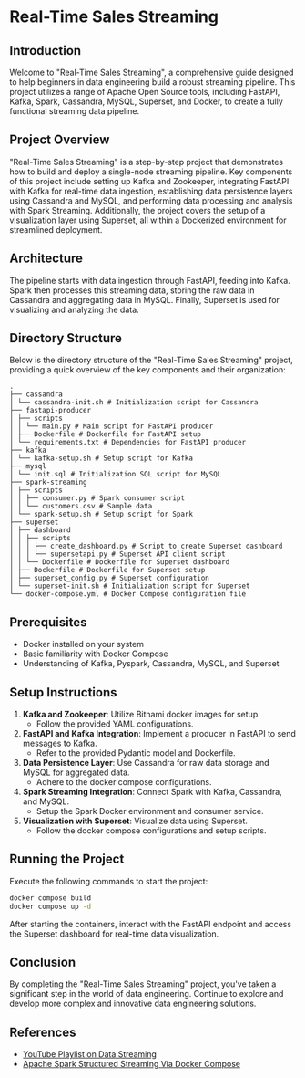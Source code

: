 # Real-Time Sales Streaming

## Introduction
Welcome to "Real-Time Sales Streaming", a comprehensive guide designed to help beginners in data engineering build a robust streaming pipeline. This project utilizes a range of Apache Open Source tools, including FastAPI, Kafka, Spark, Cassandra, MySQL, Superset, and Docker, to create a fully functional streaming data pipeline.

## Project Overview
"Real-Time Sales Streaming" is a step-by-step project that demonstrates how to build and deploy a single-node streaming pipeline. Key components of this project include setting up Kafka and Zookeeper, integrating FastAPI with Kafka for real-time data ingestion, establishing data persistence layers using Cassandra and MySQL, and performing data processing and analysis with Spark Streaming. Additionally, the project covers the setup of a visualization layer using Superset, all within a Dockerized environment for streamlined deployment.

## Architecture
The pipeline starts with data ingestion through FastAPI, feeding into Kafka. Spark then processes this streaming data, storing the raw data in Cassandra and aggregating data in MySQL. Finally, Superset is used for visualizing and analyzing the data.

## Directory Structure
Below is the directory structure of the "Real-Time Sales Streaming" project, providing a quick overview of the key components and their organization:

```
.
├── cassandra
│ └── cassandra-init.sh # Initialization script for Cassandra
├── fastapi-producer
│ ├── scripts
│ │ └── main.py # Main script for FastAPI producer
│ ├── Dockerfile # Dockerfile for FastAPI setup
│ └── requirements.txt # Dependencies for FastAPI producer
├── kafka
│ └── kafka-setup.sh # Setup script for Kafka
├── mysql
│ └── init.sql # Initialization SQL script for MySQL
├── spark-streaming
│ ├── scripts
│ │ ├── consumer.py # Spark consumer script
│ │ └── customers.csv # Sample data
│ └── spark-setup.sh # Setup script for Spark
├── superset
│ ├── dashboard
│ │ ├── scripts
│ │ │ ├── create_dashboard.py # Script to create Superset dashboard
│ │ │ └── supersetapi.py # Superset API client script
│ │ └── Dockerfile # Dockerfile for Superset dashboard
│ ├── Dockerfile # Dockerfile for Superset setup
│ ├── superset_config.py # Superset configuration
│ └── superset-init.sh # Initialization script for Superset
└── docker-compose.yml # Docker Compose configuration file

```

## Prerequisites
- Docker installed on your system
- Basic familiarity with Docker Compose
- Understanding of Kafka, Pyspark, Cassandra, MySQL, and Superset

## Setup Instructions
1. **Kafka and Zookeeper**: Utilize Bitnami docker images for setup.
   - Follow the provided YAML configurations.
2. **FastAPI and Kafka Integration**: Implement a producer in FastAPI to send messages to Kafka.
   - Refer to the provided Pydantic model and Dockerfile.
3. **Data Persistence Layer**: Use Cassandra for raw data storage and MySQL for aggregated data.
   - Adhere to the docker compose configurations.
4. **Spark Streaming Integration**: Connect Spark with Kafka, Cassandra, and MySQL.
   - Setup the Spark Docker environment and consumer service.
5. **Visualization with Superset**: Visualize data using Superset.
   - Follow the docker compose configurations and setup scripts.

## Running the Project
Execute the following commands to start the project:

```bash
docker compose build
docker compose up -d
```

After starting the containers, interact with the FastAPI endpoint and access the Superset dashboard for real-time data visualization.

## Conclusion
By completing the "Real-Time Sales Streaming" project, you've taken a significant step in the world of data engineering. Continue to explore and develop more complex and innovative data engineering solutions.

## References
- [YouTube Playlist on Data Streaming](https://www.youtube.com/playlist?list=PLe1T0uBrDrfOYE8OwQvooPjmnP1zY3wFe)
- [Apache Spark Structured Streaming Via Docker Compose](https://github.com/zekeriyyaa/Apache-Spark-Structured-Streaming-Via-Docker-Compose)
